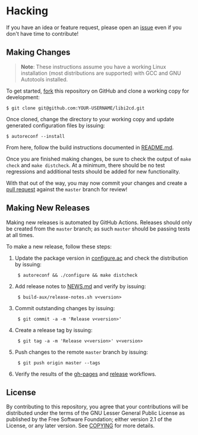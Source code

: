 # Hacking

If you have an idea or feature request, please open an [issue][1] even if you
don't have time to contribute!

## Making Changes

> **Note**: These instructions assume you have a working Linux installation
> (most distributions are supported) with GCC and GNU Autotools installed.

To get started, [fork][2] this repository on GitHub and clone a working copy for
development:

    $ git clone git@github.com:YOUR-USERNAME/libi2cd.git

Once cloned, change the directory to your working copy and update generated
configuration files by issuing:

    $ autoreconf --install

From here, follow the build instructions documented in [README.md].

Once you are finished making changes, be sure to check the output of `make
check` and `make distcheck`. At a minimum, there should be no test regressions
and additional tests should be added for new functionality.

With that out of the way, you may now commit your changes and create a [pull
request][3] against the `master` branch for review!

## Making New Releases

Making new releases is automated by GitHub Actions. Releases should only be
created from the `master` branch; as such `master` should be passing tests at
all times.

To make a new release, follow these steps:

1. Update the package version in [configure.ac] and check the distribution by
   issuing:

        $ autoreconf && ./configure && make distcheck

2. Add release notes to [NEWS.md] and verify by issuing:

        $ build-aux/release-notes.sh v<version>

3. Commit outstanding changes by issuing:

        $ git commit -a -m 'Release v<version>'

4. Create a release tag by issuing:

        $ git tag -a -m 'Release v<version>' v<version>

5. Push changes to the remote `master` branch by issuing:

        $ git push origin master --tags

6. Verify the results of the [gh-pages][4] and [release][5] workflows.

## License

By contributing to this repository, you agree that your contributions will be
distributed under the terms of the GNU Lesser General Public License as
published by the Free Software Foundation; either version 2.1 of the License, or
any later version. See [COPYING] for more details.

[1]: https://github.com/sstallion/libi2cd/issues
[2]: https://docs.github.com/en/get-started/quickstart/fork-a-repo
[3]: https://docs.github.com/en/github/collaborating-with-pull-requests
[4]: https://github.com/sstallion/libi2cd/actions/workflows/gh-pages.yml
[5]: https://github.com/sstallion/libi2cd/actions/workflows/release.yml

[COPYING]: COPYING
[NEWS.md]: NEWS.md
[README.md]: README.md
[configure.ac]: configure.ac
